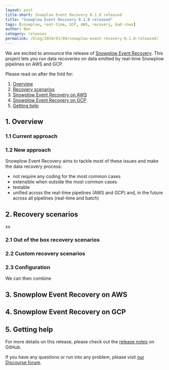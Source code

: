```yaml
---
layout: post
title-short: Snowplow Event Recovery 0.1.0 released
title: "Snowplow Event Recovery 0.1.0 released"
tags: [snowplow, real-time, GCP, AWS, recovery, bad-rows]
author: Ben
category: releases
permalink: /blog/2019/01/09/snowplow-event-recovery-0.1.0-released/
---
```


We are excited to announce the release of [Snowplow Event Recovery][ser]. This project lets you
run data recoveries on data emitted by real-time Snowplow pipelines on AWS and GCP.

Please read on after the fold for:

1. [Overview](#overview)
2. [Recovery scenarios](#csl)
3. [Snowplow Event Recovery on AWS](#aws)
4. [Snowplow Event Recovery on GCP](#gcp)
5. [Getting help](#help)

<!--more-->

<h2 id="overview">1. Overview</h2>

<h3 id="current">1.1 Current approach</h3>

<h3 id="new">1.2 New approach</h3>

Snowplow Event Recovery aims to tackle most of these issues and make the data recovery process:

- not require any coding for the most common cases
- extensible when outside the most common cases
- testable
- unified across the real-time pipelines (AWS and GCP) and, in the future across all pipelines
(real-time and batch)

<h2 id="csl">2. Recovery scenarios</h2>

xx

<h3 id="out-of-the-box">2.1 Out of the box recovery scenarios</h3>

<h3 id="custom">2.2 Custom recovery scenarios</h3>

<h3 id="config">2.3 Configuration</h3>

We can then combine

<h2 id="aws">3. Snowplow Event Recovery on AWS</h2>

<h2 id="gcp">4. Snowplow Event Recovery on GCP</h2>

<h2 id="help">5. Getting help</h2>

For more details on this release, please check out the [release notes][release] on GitHub.

If you have any questions or run into any problem, please visit [our Discourse forum][discourse].

[release]: https://github.com/snowplow-incubator/snowplow-event-recovery/releases/0.1.0
[ser]: https://github.com/snowplow-incubator/snowplow-event-recovery/

[discourse]: https://discourse.snowplowanalytics.com/
